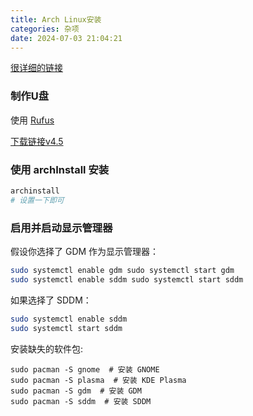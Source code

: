 ```yaml
---
title: Arch Linux安装
categories: 杂项
date: 2024-07-03 21:04:21
---
```

[很详细的链接](https://blog.csdn.net/u010383467/article/details/135876682)

### 制作U盘

使用 [Rufus](https://rufus.ie/)

[下载链接v4.5 ](https://github.com/pbatard/rufus/releases/download/v4.5/rufus-4.5.exe)

### 使用 archInstall 安装

```sh
archinstall
# 设置一下即可
```
### 启用并启动显示管理器

假设你选择了 GDM 作为显示管理器：

```sh
sudo systemctl enable gdm sudo systemctl start gdm
sudo systemctl enable sddm sudo systemctl start sddm
```

如果选择了 SDDM：

```sh
sudo systemctl enable sddm
sudo systemctl start sddm
```

安装缺失的软件包:

```
sudo pacman -S gnome  # 安装 GNOME
sudo pacman -S plasma  # 安装 KDE Plasma
sudo pacman -S gdm  # 安装 GDM
sudo pacman -S sddm  # 安装 SDDM

```